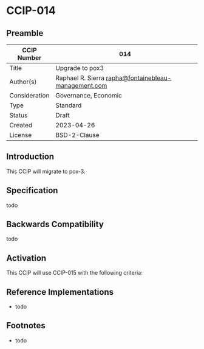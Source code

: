 # CCIP-014

## Preamble

| CCIP Number   | 014                                                  |
| ------------- | -------------------------------------                |
| Title         | Upgrade to pox3                                      |
| Author(s)     | Raphael R. Sierra rapha@fontainebleau-management.com |
| Consideration | Governance, Economic                                 |
| Type          | Standard                                             |
| Status        | Draft                                                |
| Created       | 2023-04-26                                           |
| License       | BSD-2-Clause                                         |

## Introduction

This CCIP will migrate to pox-3.

## Specification

todo

## Backwards Compatibility

todo

## Activation

This CCIP will use CCIP-015 with the following criteria:

## Reference Implementations

- todo

## Footnotes

- todo
